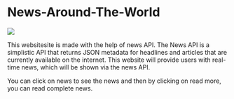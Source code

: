 # News-Around-The-World

![](https://images.samimunir2002.repl.co/news.png)

This websitesite is made with the help of news API. The News API is a simplistic API that returns JSON metadata for headlines and articles that are currently available on the internet. This website will provide users with real-time news, which will be shown via the news API. 

You can click on news to see the news and then by clicking on read more, you can read complete news. 
